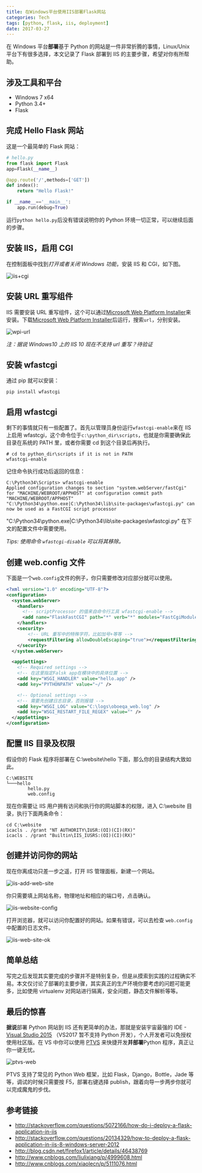 ```yaml
---
title: 在Windows平台使用IIS部署Flask网站
categories: Tech
tags: [python, flask, iis, deployment]
date: 2017-03-27
---
```


在 Windows 平台**部署**基于 Python 的网站是一件非常折腾的事情，Linux/Unix 平台下有很多选择，本文记录了 Flask 部署到 IIS 的主要步骤，希望对你有所帮助。

<!-- more -->

## 涉及工具和平台

- Windows 7 x64
- Python 3.4+
- Flask

## 完成 Hello Flask 网站

这是一个最简单的 Flask 网站：

```python
# hello.py
from flask import Flask
app=Flask(__name__)

@app.route('/',methods=['GET'])
def index():
    return "Hello Flask!"

if __name__=='__main__':
    app.run(debug=True)
```

运行`python hello.py`后没有错误说明你的 Python 环境一切正常，可以继续后面的步骤。

## 安装 IIS，启用 CGI

在控制面板中找到*打开或者关闭 Windows 功能*，安装 IIS 和 CGI，如下图。

![iis+cgi](https://image.tobyqin.cn/iis+cgi.png)

## 安装 URL 重写组件

IIS 需要安装 URL 重写组件，这个可以通过[Microsoft Web Platform Installer](https://www.microsoft.com/web/downloads/platform.aspx)来安装。下载[Microsoft Web Platform Installer](https://www.microsoft.com/web/downloads/platform.aspx)后运行，搜索`url`，分别安装。

![wpi-url](https://image.tobyqin.cn/wpi-url.png)

_注：据说 Windows10 上的 IIS 10 现在不支持 url 重写？待验证_

## 安装 wfastcgi

通过 pip 就可以安装：

```
pip install wfastcgi
```

## 启用 wfastcgi

剩下的事情就只有一些配置了。首先以管理员身份运行`wfastcgi-enable`来在 IIS 上启用 wfastcgi，这个命令位于`c:\python_dir\scripts`，也就是你需要确保此目录在系统的 PATH 里，或者你需要 cd 到这个目录后再执行。

```shell
# cd to python_dir\scripts if it is not in PATH
wfastcgi-enable
```

记住命令执行成功后返回的信息：

```
C:\Python34\Scripts> wfastcgi-enable
Applied configuration changes to section "system.webServer/fastCgi" for "MACHINE/WEBROOT/APPHOST" at configuration commit path "MACHINE/WEBROOT/APPHOST"
"C:\Python34\python.exe|C:\Python34\lib\site-packages\wfastcgi.py" can now be used as a FastCGI script processor
```

"C:\Python34\python.exe|C:\Python34\lib\site-packages\wfastcgi.py" 在下文的配置文件中需要使用。

_Tips: 使用命令 `wfastcgi-disable` 可以将其移除。_

## 创建 web.config 文件

下面是一个`web.config`文件的例子，你只需要修改对应部分就可以使用。

```xml
<?xml version="1.0" encoding="UTF-8"?>
<configuration>
  <system.webServer>
    <handlers>
      <!-- scriptProcessor 的值来自命令行工具 wfastcgi-enable -->
      <add name="FlaskFastCGI" path="*" verb="*" modules="FastCgiModule" scriptProcessor="C:\Python34\python.exe|C:\Python34\lib\site-packages\wfastcgi.py" resourceType="Unspecified" requireAccess="Script" />
    </handlers>
    <security>
        <!-- URL 重写中的特殊字符，比如加号+等等 -->
        <requestFiltering allowDoubleEscaping="true"></requestFiltering>
    </security>
  </system.webServer>

  <appSettings>
    <!-- Required settings -->
    <!-- 在这里指定Falsk app在模块中的具体位置 -->
    <add key="WSGI_HANDLER" value="hello.app" />
    <add key="PYTHONPATH" value="~/" />

    <!-- Optional settings -->
    <!-- 需要先创建日志目录，否则报错 -->
    <add key="WSGI_LOG" value="C:\logs\oboeqa_web.log" />
    <add key="WSGI_RESTART_FILE_REGEX" value="" />
  </appSettings>
</configuration>
```

## 配置 IIS 目录及权限

假设你的 Flask 程序将部署在 C:\website\hello 下面，那么你的目录结构大致如此。

```
C:\WEBSITE
└───hello
        hello.py
        web.config
```

现在你需要让 IIS 用户拥有访问和执行你的网站脚本的权限，进入 C:\website 目录，执行下面两条命令：

```
cd C:\website
icacls . /grant "NT AUTHORITY\IUSR:(OI)(CI)(RX)"
icacls . /grant "Builtin\IIS_IUSRS:(OI)(CI)(RX)"
```

## 创建并访问你的网站

现在你离成功只差一步之遥，打开 IIS 管理面板，新建一个网站。

![iis-add-web-site](https://image.tobyqin.cn/iis-add-web-site.png)

你只需要填上网站名称，物理地址和相应的端口号，点击确认。

![iis-website-config](https://image.tobyqin.cn/iis-website-config.png)

打开浏览器，就可以访问你配置好的网站。如果有错误，可以去检查 `web.config` 中配置的日志文件。

![iis-web-site-ok](https://image.tobyqin.cn/iis-web-site-ok.png)

## 简单总结

写完之后发现其实要完成的步骤并不是特别复杂，但是从摸索到实践的过程确实不易。本文仅讨论了部署的主要步骤，其实真正的生产环境你要考虑的问题可能更多，比如使用 virtualenv 对网站进行隔离，安全问题，静态文件解析等等。

## 最后的惊喜

**据说**部署 Python 网站到 IIS 还有更简单的办法，那就是安装宇宙最强的 IDE - [Visual Studio 2015](https://www.visualstudio.com/) （VS2017 暂不支持 Python 开发），个人开发者可以免授权使用社区版。在 VS 中你可以使用 [PTVS](https://microsoft.github.io/PTVS/) 来快捷开发**并部署**Python 程序，真正让你一键无忧。

![ptvs-web](https://image.tobyqin.cn/ptvs-web.png)

PTVS 支持了常见的 Python Web 框架，比如 Flask，Django，Bottle，Jade 等等，调试的时候只需要按 F5，部署右键选择 publish，跟着向导一步两步你就可以完成魔鬼的步伐。

## 参考链接

- http://stackoverflow.com/questions/5072166/how-do-i-deploy-a-flask-application-in-iis
- http://stackoverflow.com/questions/20134329/how-to-deploy-a-flask-application-in-iis-8-windows-server-2012
- http://blog.csdn.net/firefox1/article/details/46438769
- http://www.cnblogs.com/liulixiang/p/4999608.html
- http://www.cnblogs.com/xiaolecn/p/5111076.html

